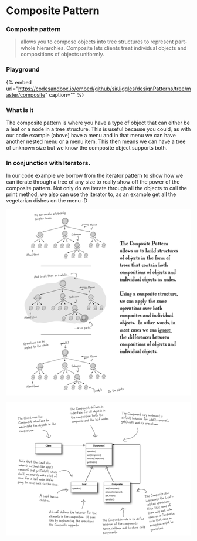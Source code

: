 # Composite Pattern

### Composite pattern

> allows you to compose objects into tree structures to represent part-whole hierarchies. Composite lets clients treat individual objects and compositions of objects uniformly.

### Playground

{% embed url="https://codesandbox.io/embed/github/sirJiggles/designPatterns/tree/master/composite" caption="" %}

### What is it

The composite pattern is where you have a type of object that can either be a leaf or a node in a tree structure. This is useful because you could, as with our code example \(above\) have a menu and in that menu we can have another nested menu or a menu item. This then means we can have a tree of unknown size but we know the composite object supports both.

### In conjunction with Iterators.

In our code example we borrow from the iterator pattern to show how we can iterate through a tree of any size to really show off the power of the composite pattern. Not only do we iterate through all the objects to call the print method, we also can use the iterator to, as an example get all the vegetarian dishes on the menu :D



![](.gitbook/assets/screenshot-2019-10-05-at-17.28.57.png)

![](.gitbook/assets/screenshot-2019-10-05-at-17.28.31.png)

